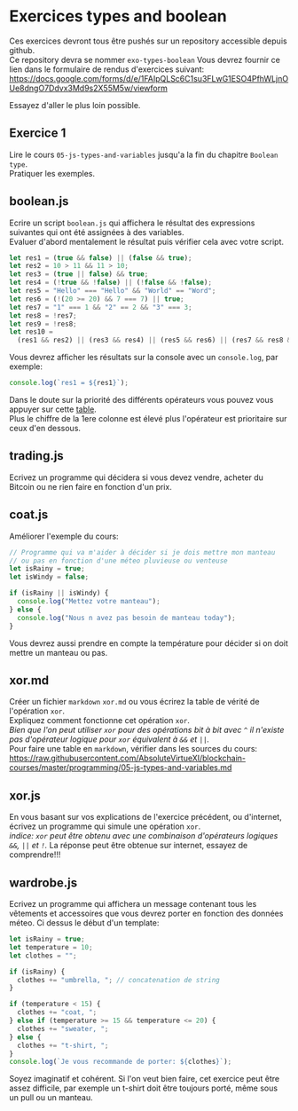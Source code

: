# Exercices types and boolean

Ces exercices devront tous être pushés sur un repository accessible depuis github.  
Ce repository devra se nommer `exo-types-boolean`
Vous devrez fournir ce lien dans le formulaire de rendus d'exercices suivant: https://docs.google.com/forms/d/e/1FAIpQLSc6C1su3FLwG1ESO4PfhWLjnOUe8dngO7Ddvx3Md9s2X55M5w/viewform

Essayez d'aller le plus loin possible.

## Exercice 1

Lire le cours `05-js-types-and-variables` jusqu'a la fin du chapitre `Boolean type`.  
Pratiquer les exemples.

## boolean.js

Ecrire un script `boolean.js` qui affichera le résultat des expressions suivantes qui ont été assignées à des variables.  
Evaluer d'abord mentalement le résultat puis vérifier cela avec votre script.

```js
let res1 = (true && false) || (false && true);
let res2 = 10 > 11 && 11 > 10;
let res3 = (true || false) && true;
let res4 = (!true && !false) || (!false && !false);
let res5 = "Hello" === "Hello" && "World" == "Word";
let res6 = (!(20 >= 20) && 7 === 7) || true;
let res7 = "1" === 1 && "2" == 2 && "3" === 3;
let res8 = !res7;
let res9 = !res8;
let res10 =
  (res1 && res2) || (res3 && res4) || (res5 && res6) || (res7 && res8 && res9);
```

Vous devrez afficher les résultats sur la console avec un `console.log`, par exemple:

```js
console.log(`res1 = ${res1}`);
```

Dans le doute sur la priorité des différents opérateurs vous pouvez vous appuyer sur cette [table](https://developer.mozilla.org/en-US/docs/Web/JavaScript/Reference/Operators/Operator_Precedence#table).  
Plus le chiffre de la 1ere colonne est élevé plus l'opérateur est prioritaire sur ceux d'en dessous.

## trading.js

Ecrivez un programme qui décidera si vous devez vendre, acheter du Bitcoin ou ne rien faire en fonction d'un prix.

## coat.js

Améliorer l'exemple du cours:

```js
// Programme qui va m'aider à décider si je dois mettre mon manteau
// ou pas en fonction d'une méteo pluvieuse ou venteuse
let isRainy = true;
let isWindy = false;

if (isRainy || isWindy) {
  console.log("Mettez votre manteau");
} else {
  console.log("Nous n avez pas besoin de manteau today");
}
```

Vous devrez aussi prendre en compte la température pour décider si on doit mettre un manteau ou pas.

## xor.md

Créer un fichier `markdown` `xor.md` ou vous écrirez la table de vérité de l'opération `xor`.  
Expliquez comment fonctionne cet opération `xor`.  
_Bien que l'on peut utiliser `xor` pour des opérations bit à bit avec `^` il n'existe pas d'opérateur logique pour `xor` équivalent à `&&` et `||`._  
Pour faire une table en `markdown`, vérifier dans les sources du cours: https://raw.githubusercontent.com/AbsoluteVirtueXI/blockchain-courses/master/programming/05-js-types-and-variables.md

## xor.js

En vous basant sur vos explications de l'exercice précédent, ou d'internet, écrivez un programme qui simule une opération `xor`.  
_indice: `xor` peut être obtenu avec une combinaison d'opérateurs logiques `&&`, `||` et `!`._
La réponse peut être obtenue sur internet, essayez de comprendre!!!

## wardrobe.js

Ecrivez un programme qui affichera un message contenant tous les vêtements et accessoires que vous devrez porter en fonction des données méteo.
Ci dessus le début d'un template:

```js
let isRainy = true;
let temperature = 10;
let clothes = "";

if (isRainy) {
  clothes += "umbrella, "; // concatenation de string
}

if (temperature < 15) {
  clothes += "coat, ";
} else if (temperature >= 15 && temperature <= 20) {
  clothes += "sweater, ";
} else {
  clothes += "t-shirt, ";
}
console.log(`Je vous recommande de porter: ${clothes}`);
```

Soyez imaginatif et cohérent.
Si l'on veut bien faire, cet exercice peut être assez difficile, par exemple un t-shirt doit être toujours porté, même sous un pull ou un manteau.
